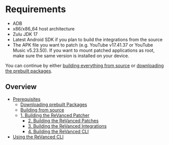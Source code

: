 # Requirements

- ADB
- x86/x86_64 host architecture
- Zulu JDK 17
- Latest Android SDK if you plan to build the integrations from the source
- The APK file you want to patch (e.g. YouTube v17.41.37 or YouTube Music v5.23.50). If you want to mount patched applications as root, make sure the same version is installed on your device.

You can continue by either [building everything from source](2_building_from_source.md) or [downloading the prebuilt packages](1_downloading.md).

## Overview

- [Prerequisites](0_prerequisites.md)
  - [Downloading prebuilt Packages](1_downloading.md)
  - [Building from source](2_building_from_source.md)
  - [1. Building the ReVanced Patcher](3_building_revanced_patcher.md)
    - [2. Building the ReVanced Patches](4_building_revanced_patches.md)
    - [3. Building the ReVanced Integrations](5_building_revanced_integrations.md)
    - [4. Building the ReVanced CLI](6_building_revanced_cli.md)
- [Using the ReVanced CLI](7_usage.md)
